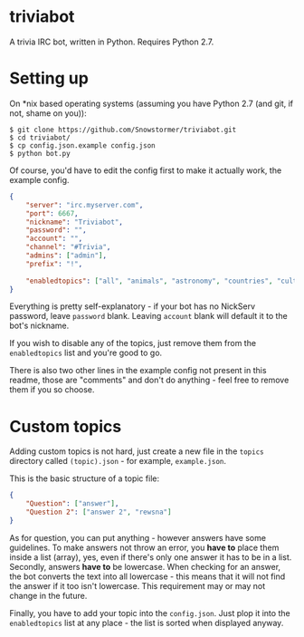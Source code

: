 triviabot
=========

A trivia IRC bot, written in Python. Requires Python 2.7.

Setting up
=========
On *nix based operating systems (assuming you have Python 2.7 (and git, if not, shame on you)):
```
$ git clone https://github.com/Snowstormer/triviabot.git
$ cd triviabot/
$ cp config.json.example config.json
$ python bot.py
```

Of course, you'd have to edit the config first to make it actually work, the example config.

```json
{
	"server": "irc.myserver.com",
	"port": 6667,
	"nickname": "Triviabot",
	"password": "",
	"account": "",
	"channel": "#Trivia",
	"admins": ["admin"],
	"prefix": "!",
	
	"enabledtopics": ["all", "animals", "astronomy", "countries", "culture", "general", "geography", "history", "internet", "languages", "mathematics", "music", "politics", "science"]
}
```

Everything is pretty self-explanatory - if your bot has no NickServ password, leave `password` blank. Leaving `account` blank will default it to the bot's nickname.

If you wish to disable any of the topics, just remove them from the `enabledtopics` list and you're good to go.

There is also two other lines in the example config not present in this readme, those are "comments" and don't do anything - feel free to remove them if you so choose.

Custom topics
=============
Adding custom topics is not hard, just create a new file in the `topics` directory called `(topic).json` - for example, `example.json`.

This is the basic structure of a topic file:

```json
{
	"Question": ["answer"],
	"Question 2": ["answer 2", "rewsna"]
}
```

As for question, you can put anything - however answers have some guidelines. To make answers not throw an error, you **have to** place them inside a list (array), yes, even if there's only one answer it has to be in a list. Secondly, answers **have to** be lowercase. When checking for an answer, the bot converts the text into all lowercase - this means that it will not find the answer if it too isn't lowercase. This requirement may or may not change in the future.

Finally, you have to add your topic into the `config.json`. Just plop it into the `enabledtopics` list at any place - the list is sorted when displayed anyway.

